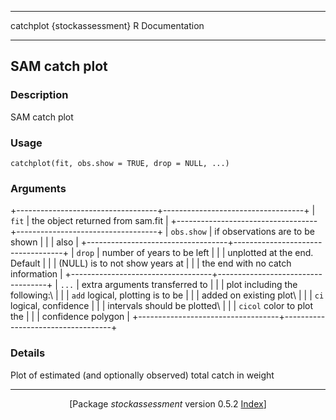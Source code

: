   ----------------------------- -----------------
  catchplot {stockassessment}   R Documentation
  ----------------------------- -----------------

SAM catch plot
--------------

### Description

SAM catch plot

### Usage

    catchplot(fit, obs.show = TRUE, drop = NULL, ...)

### Arguments

+-----------------------------------+-----------------------------------+
| `fit`                             | the object returned from sam.fit  |
+-----------------------------------+-----------------------------------+
| `obs.show`                        | if observations are to be shown   |
|                                   | also                              |
+-----------------------------------+-----------------------------------+
| `drop`                            | number of years to be left        |
|                                   | unplotted at the end. Default     |
|                                   | (NULL) is to not show years at    |
|                                   | the end with no catch information |
+-----------------------------------+-----------------------------------+
| `...`                             | extra arguments transferred to    |
|                                   | plot including the following:\    |
|                                   | `add` logical, plotting is to be  |
|                                   | added on existing plot\           |
|                                   | `ci` logical, confidence          |
|                                   | intervals should be plotted\      |
|                                   | `cicol` color to plot the         |
|                                   | confidence polygon                |
+-----------------------------------+-----------------------------------+

### Details

Plot of estimated (and optionally observed) total catch in weight

------------------------------------------------------------------------

<div style="text-align: center;">

\[Package *stockassessment* version 0.5.2 [Index](00Index.html)\]

</div>
